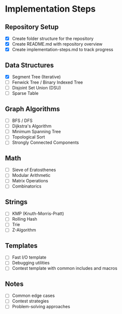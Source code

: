 # Implementation Steps

## Repository Setup
- [x] Create folder structure for the repository
- [x] Create README.md with repository overview
- [x] Create implementation-steps.md to track progress

## Data Structures
- [x] Segment Tree (Iterative)
- [ ] Fenwick Tree / Binary Indexed Tree
- [ ] Disjoint Set Union (DSU)
- [ ] Sparse Table

## Graph Algorithms
- [ ] BFS / DFS
- [ ] Dijkstra's Algorithm
- [ ] Minimum Spanning Tree
- [ ] Topological Sort
- [ ] Strongly Connected Components

## Math
- [ ] Sieve of Eratosthenes
- [ ] Modular Arithmetic
- [ ] Matrix Operations
- [ ] Combinatorics

## Strings
- [ ] KMP (Knuth-Morris-Pratt)
- [ ] Rolling Hash
- [ ] Trie
- [ ] Z-Algorithm

## Templates
- [ ] Fast I/O template
- [ ] Debugging utilities
- [ ] Contest template with common includes and macros

## Notes
- [ ] Common edge cases
- [ ] Contest strategies
- [ ] Problem-solving approaches 